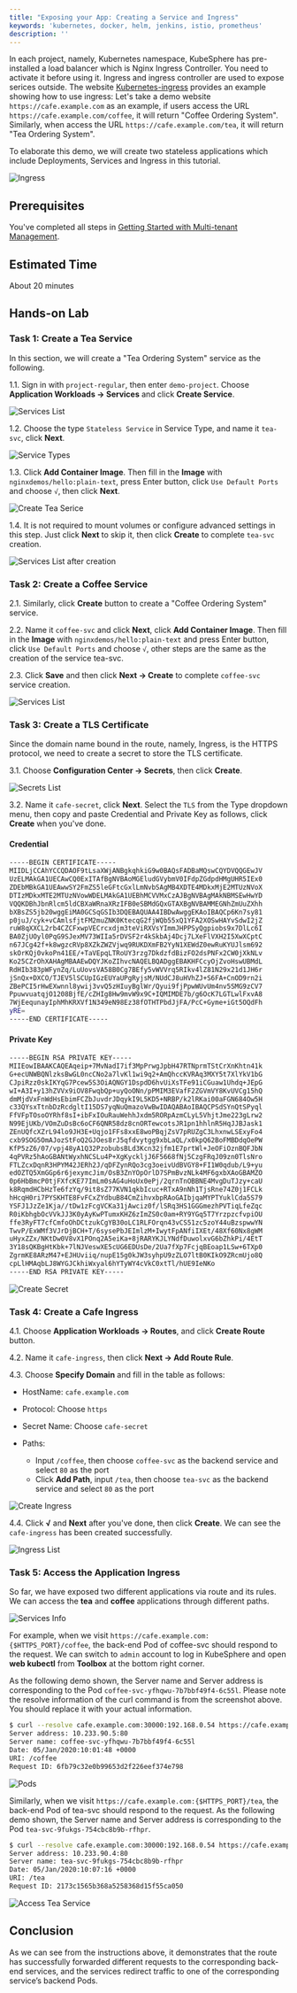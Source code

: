 ```yaml
---
title: "Exposing your App: Creating a Service and Ingress"
keywords: 'kubernetes, docker, helm, jenkins, istio, prometheus'
description: ''
---
```


In each project, namely, Kubernetes namespace, KubeSphere has pre-installed a load balancer which is Nginx Ingress Controller. You need to activate it before using it. Ingress and ingress controller are used to expose serices outside. The website [Kubernetes-ingress](https://github.com/nginxinc/kubernetes-ingress/tree/master/examples/complete-example) provides an example showing how to use ingress: Let's take a demo website `https://cafe.example.com` as an example, if users access the URL `https://cafe.example.com/coffee`, it will return "Coffee Ordering System". Similarly, when access the URL `https://cafe.example.com/tea`, it will return "Tea Ordering System".

To elaborate this demo, we will create two stateless applications which include Deployments, Services and Ingress in this tutorial.

![Ingress](https://pek3b.qingstor.com/kubesphere-docs/png/20190716144703.png#alt=)

## Prerequisites

You've completed all steps in [Getting Started with Multi-tenant Management](../admin-quick-start.md).

## Estimated Time

About 20 minutes

## Hands-on Lab

### Task 1: Create a Tea Service

In this section, we will create a "Tea Ordering System" service as the following.

1.1. Sign in with `project-regular`, then enter `demo-project`. Choose **Application Workloads → Services** and click **Create Service**.

![Services List](https://pek3b.qingstor.com/kubesphere-docs/png/20200105164644.png)

1.2. Choose the type `Stateless Service` in Service Type, and name it `tea-svc`, click **Next**.

![Service Types](https://pek3b.qingstor.com/kubesphere-docs/png/20200105164821.png)

1.3. Click **Add Container Image**. Then fill in the **Image** with `nginxdemos/hello:plain-text`, press Enter button, click `Use Default Ports` and choose `√`, then click **Next**.

![Create Tea Serice](https://pek3b.qingstor.com/kubesphere-docs/png/20200105165118.png)

1.4. It is not required to mount volumes or configure advanced settings in this step. Just click **Next** to skip it, then click **Create** to complete `tea-svc`  creation.

![Services List after creation](https://pek3b.qingstor.com/kubesphere-docs/png/20200105165745.png)

### Task 2: Create a Coffee Service

2.1. Similarly, click **Create** button to create a "Coffee Ordering System" service.

2.2. Name it `coffee-svc` and click **Next**, click **Add Container Image**. Then fill in the **Image** with `nginxdemos/hello:plain-text` and press Enter button, click `Use Default Ports` and choose `√`, other steps are the same as the creation of the service tea-svc.

2.3. Click **Save** and then click **Next → Create** to complete `coffee-svc` service creation.

![Services List](https://pek3b.qingstor.com/kubesphere-docs/png/20200105171944.png)

### Task 3: Create a TLS Certificate

Since the domain name bound in the route, namely, Ingress, is the HTTPS protocol, we need to create a secret to store the TLS certificate.

3.1. Choose **Configuration Center → Secrets**, then click **Create**.

![Secrets List](https://pek3b.qingstor.com/kubesphere-docs/png/20200105174409.png)

3.2. Name it `cafe-secret`, click **Next**. Select the `TLS` from the Type dropdown menu, then copy and paste Credential and Private Key as follows, click **Create** when you've done.

#### Credential

```bash
-----BEGIN CERTIFICATE-----
MIIDLjCCAhYCCQDAOF9tLsaXWjANBgkqhkiG9w0BAQsFADBaMQswCQYDVQQGEwJV
UzELMAkGA1UECAwCQ0ExITAfBgNVBAoMGEludGVybmV0IFdpZGdpdHMgUHR5IEx0
ZDEbMBkGA1UEAwwSY2FmZS5leGFtcGxlLmNvbSAgMB4XDTE4MDkxMjE2MTUzNVoX
DTIzMDkxMTE2MTUzNVowWDELMAkGA1UEBhMCVVMxCzAJBgNVBAgMAkNBMSEwHwYD
VQQKDBhJbnRlcm5ldCBXaWRnaXRzIFB0eSBMdGQxGTAXBgNVBAMMEGNhZmUuZXhh
bXBsZS5jb20wggEiMA0GCSqGSIb3DQEBAQUAA4IBDwAwggEKAoIBAQCp6Kn7sy81
p0juJ/cyk+vCAmlsfjtFM2muZNK0KtecqG2fjWQb55xQ1YFA2XOSwHAYvSdwI2jZ
ruW8qXXCL2rb4CZCFxwpVECrcxdjm3teViRXVsYImmJHPPSyQgpiobs9x7DlLc6I
BA0ZjUOyl0PqG9SJexMV73WIIa5rDVSF2r4kSkbAj4Dcj7LXeFlVXH2I5XwXCptC
n67JCg42f+k8wgzcRVp8XZkZWZVjwq9RUKDXmFB2YyN1XEWdZ0ewRuKYUJlsm692
skOrKQj0vkoPn41EE/+TaVEpqLTRoUY3rzg7DkdzfdBizFO2dsPNFx2CW0jXkNLv
Ko25CZrOhXAHAgMBAAEwDQYJKoZIhvcNAQELBQADggEBAKHFCcyOjZvoHswUBMdL
RdHIb383pWFynZq/LuUovsVA58B0Cg7BEfy5vWVVrq5RIkv4lZ81N29x21d1JH6r
jSnQx+DXCO/TJEV5lSCUpIGzEUYaUPgRyjsM/NUdCJ8uHVhZJ+S6FA+CnOD9rn2i
ZBePCI5rHwEXwnnl8ywij3vvQ5zHIuyBglWr/Qyui9fjPpwWUvUm4nv5SMG9zCV7
PpuwvuatqjO1208BjfE/cZHIg8Hw9mvW9x9C+IQMIMDE7b/g6OcK7LGTLwlFxvA8
7WjEequnayIphMhKRXVf1N349eN98Ez38fOTHTPbdJjFA/PcC+Gyme+iGt5OQdFh
yRE=
-----END CERTIFICATE-----
```

#### Private Key

```bash
-----BEGIN RSA PRIVATE KEY-----
MIIEowIBAAKCAQEAqeip+7MvNadI7if3MpPrwgJpbH47RTNprmTStCrXnKhtn41k
G+ecUNWBQNlzksBwGL0ncCNo2a7lvKl1wi9q2+AmQhccKVRAq3MXY5t7XlYkV1bG
CJpiRzz0skIKYqG7Pcew5S3OiAQNGY1DspdD6hvUiXsTFe91iCGuaw1Uhdq+JEpG
wI+A3I+y13hZVVx9iOV8FwqbQp+uyQoONn/pPMIM3EVafF2ZGVmVY8KvUVCg15hQ
dmMjdVxFnWdHsEbimFCZbJuvdrJDqykI9L5KD5+NRBP/k2lRKai00aFGN684Ow5H
c33QYsxTtnbDzRcdgltI15DS7yqNuQmazoVwBwIDAQABAoIBAQCPSdSYnQtSPyql
FfVFpTOsoOYRhf8sI+ibFxIOuRauWehhJxdm5RORpAzmCLyL5VhjtJme223gLrw2
N99EjUKb/VOmZuDsBc6oCF6QNR58dz8cnORTewcotsJR1pn1hhlnR5HqJJBJask1
ZEnUQfcXZrL94lo9JH3E+Uqjo1FFs8xxE8woPBqjZsV7pRUZgC3LhxnwLSExyFo4
cxb9SOG5OmAJozStFoQ2GJOes8rJ5qfdvytgg9xbLaQL/x0kpQ62BoFMBDdqOePW
KfP5zZ6/07/vpj48yA1Q32PzobubsBLd3Kcn32jfm1E7prtWl+JeOFiOznBQFJbN
4qPVRz5hAoGBANtWyxhNCSLu4P+XgKyckljJ6F5668fNj5CzgFRqJ09zn0TlsNro
FTLZcxDqnR3HPYM42JERh2J/qDFZynRQo3cg3oeivUdBVGY8+FI1W0qdub/L9+yu
edOZTQ5XmGGp6r6jexymcJim/OsB3ZnYOpOrlD7SPmBvzNLk4MF6gxbXAoGBAMZO
0p6HbBmcP0tjFXfcKE77ImLm0sAG4uHoUx0ePj/2qrnTnOBBNE4MvgDuTJzy+caU
k8RqmdHCbHzTe6fzYq/9it8sZ77KVN1qkbIcuc+RTxA9nNh1TjsRne74Z0j1FCLk
hHcqH0ri7PYSKHTE8FvFCxZYdbuB84CmZihvxbpRAoGAIbjqaMYPTYuklCda5S79
YSFJ1JzZe1Kja//tDw1zFcgVCKa31jAwciz0f/lSRq3HS1GGGmezhPVTiqLfeZqc
R0iKbhgbOcVVkJJ3K0yAyKwPTumxKHZ6zImZS0c0am+RY9YGq5T7YrzpzcfvpiOU
ffe3RyFT7cfCmfoOhDCtzukCgYB30oLC1RLFOrqn43vCS51zc5zoY44uBzspwwYN
TwvP/ExWMf3VJrDjBCH+T/6sysePbJEImlzM+IwytFpANfiIXEt/48Xf60Nx8gWM
uHyxZZx/NKtDw0V8vX1POnq2A5eiKa+8jRARYKJLYNdfDuwolxvG6bZhkPi/4EtT
3Y18sQKBgHtKbk+7lNJVeswXE5cUG6EDUsDe/2Ua7fXp7FcjqBEoap1LSw+6TXp0
ZgrmKE8ARzM47+EJHUviiq/nupE15g0kJW3syhpU9zZLO7ltB0KIkO9ZRcmUjo8Q
cpLlHMAqbLJ8WYGJCkhiWxyal6hYTyWY4cVkC0xtTl/hUE9IeNKo
-----END RSA PRIVATE KEY-----
```

![Create Secret](https://pek3b.qingstor.com/kubesphere-docs/png/20190716163243.png#alt=)

### Task 4: Create a Cafe Ingress

4.1. Choose **Application Workloads → Routes**, and click **Create Route** button.

4.2. Name it `cafe-ingress`, then click **Next → Add Route Rule**.

4.3. Choose **Specify Domain** and fill in the table as follows:


- HostName: `cafe.example.com`
- Protocol: Choose `https`
- Secret Name: Choose `cafe-secret`
- Paths:

  - Input `/coffee`, then choose `coffee-svc` as the backend service and select `80` as the port
  - Click **Add Path**, input `/tea`, then choose `tea-svc` as the backend service and select `80` as the port

![Create Ingress](https://pek3b.qingstor.com/kubesphere-docs/png/20200105175539.png)

4.4. Click **√** and **Next** after you've done, then click **Create**. We can see the `cafe-ingress` has been created successfully.

![Ingress List](https://pek3b.qingstor.com/kubesphere-docs/png/20200105175641.png)

### Task 5: Access the Application Ingress

So far, we have exposed two different applications via route and its rules. We can access the **tea** and **coffee** applications through different paths.

![Services Info](https://pek3b.qingstor.com/kubesphere-docs/png/20200105180222.png)

For example, when we visit `https://cafe.example.com:{$HTTPS_PORT}/coffee`, the back-end Pod of coffee-svc should respond to the request. We can switch to `admin` account to log in KubeSphere and open **web kubectl** from **Toolbox** at the bottom right corner.

As the following demo shown, the Server name and Server address is corresponding to the Pod `coffee-svc-yfhqwu-7b7bbf49f4-6c55l`. Please note the resolve information of the curl command is from the screenshot above. You should replace it with your actual information.

```bash
$ curl --resolve cafe.example.com:30000:192.168.0.54 https://cafe.example.com:30000/coffee --insecure
Server address: 10.233.90.5:80
Server name: coffee-svc-yfhqwu-7b7bbf49f4-6c55l
Date: 05/Jan/2020:10:01:48 +0000
URI: /coffee
Request ID: 6fb79c32e0b99653d2f226eef374e798
```

![Pods](https://pek3b.qingstor.com/kubesphere-docs/png/20200105180954.png)

Similarly, when we visit `https://cafe.example.com:{$HTTPS_PORT}/tea`, the back-end Pod of tea-svc  should respond to the request. As the following demo shown, the Server name and Server address is corresponding to the Pod `tea-svc-9fukgs-754cbc8b9b-rfhpr`.

```bash
$ curl --resolve cafe.example.com:30000:192.168.0.54 https://cafe.example.com:30000/tea --insecure
Server address: 10.233.90.4:80
Server name: tea-svc-9fukgs-754cbc8b9b-rfhpr
Date: 05/Jan/2020:10:07:16 +0000
URI: /tea
Request ID: 2173c1565b368a5258368d15f55ca050
```

![Access Tea Service](https://pek3b.qingstor.com/kubesphere-docs/png/20200105181039.png)

## Conclusion

As we can see from the instructions above, it demonstrates that the route has successfully forwarded different requests to the corresponding back-end services, and the services redirect traffic to one of the corresponding service’s backend Pods.
